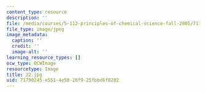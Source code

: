```yaml
---
content_type: resource
description: ''
file: /media/courses/5-112-principles-of-chemical-science-fall-2005/71790245e5514e5028f925fbbd6f0282_22.jpg
file_type: image/jpeg
image_metadata:
  caption: ''
  credit: ''
  image-alt: ''
learning_resource_types: []
ocw_type: OCWImage
resourcetype: Image
title: 22.jpg
uid: 71790245-e551-4e50-28f9-25fbbd6f0282
---
```

